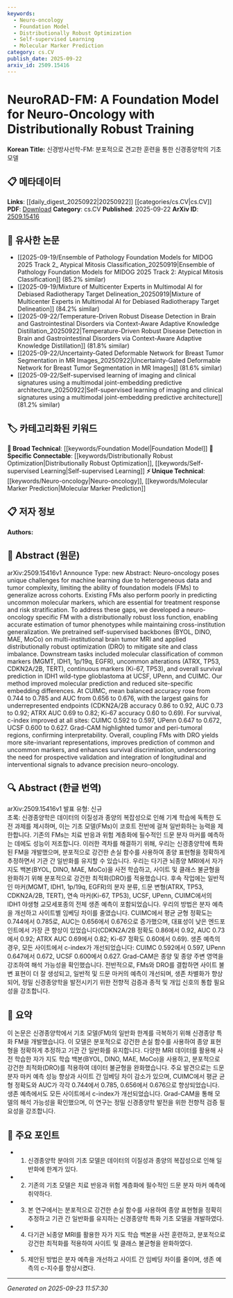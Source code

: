 ```yaml
---
keywords:
  - Neuro-oncology
  - Foundation Model
  - Distributionally Robust Optimization
  - Self-supervised Learning
  - Molecular Marker Prediction
category: cs.CV
publish_date: 2025-09-22
arxiv_id: 2509.15416
---
```


<!-- KEYWORD_LINKING_METADATA:
{
  "processed_timestamp": "2025-09-23T11:57:30.429106",
  "vocabulary_version": "1.0",
  "selected_keywords": [
    "Neuro-oncology",
    "Foundation Model",
    "Distributionally Robust Optimization",
    "Self-supervised Learning",
    "Molecular Marker Prediction"
  ],
  "rejected_keywords": [],
  "similarity_scores": {
    "Neuro-oncology": 0.72,
    "Foundation Model": 0.7,
    "Distributionally Robust Optimization": 0.75,
    "Self-supervised Learning": 0.78,
    "Molecular Marker Prediction": 0.73
  },
  "extraction_method": "AI_prompt_based",
  "budget_applied": true,
  "candidates_json": {
    "candidates": [
      {
        "surface": "Neuro-oncology",
        "canonical": "Neuro-oncology",
        "aliases": [
          "Neuro Oncology",
          "NeuroOncology"
        ],
        "category": "unique_technical",
        "rationale": "This is a specialized field that connects to research in both neurology and oncology, providing a specific context for the study.",
        "novelty_score": 0.75,
        "connectivity_score": 0.65,
        "specificity_score": 0.85,
        "link_intent_score": 0.72
      },
      {
        "surface": "Foundation Model",
        "canonical": "Foundation Model",
        "aliases": [
          "FM"
        ],
        "category": "broad_technical",
        "rationale": "Foundation models are a fundamental concept in AI, linking various machine learning approaches.",
        "novelty_score": 0.55,
        "connectivity_score": 0.78,
        "specificity_score": 0.6,
        "link_intent_score": 0.7
      },
      {
        "surface": "Distributionally Robust Optimization",
        "canonical": "Distributionally Robust Optimization",
        "aliases": [
          "DRO"
        ],
        "category": "specific_connectable",
        "rationale": "DRO is a specific technique that enhances model robustness, crucial for cross-institutional generalization.",
        "novelty_score": 0.68,
        "connectivity_score": 0.72,
        "specificity_score": 0.8,
        "link_intent_score": 0.75
      },
      {
        "surface": "Self-supervised Learning",
        "canonical": "Self-supervised Learning",
        "aliases": [
          "SSL"
        ],
        "category": "specific_connectable",
        "rationale": "This is a key approach in training models without labeled data, relevant for the paper's methodology.",
        "novelty_score": 0.5,
        "connectivity_score": 0.85,
        "specificity_score": 0.7,
        "link_intent_score": 0.78
      },
      {
        "surface": "Molecular Marker Prediction",
        "canonical": "Molecular Marker Prediction",
        "aliases": [
          "Marker Prediction"
        ],
        "category": "unique_technical",
        "rationale": "Predicting molecular markers is a unique task in this study, linking to precision medicine.",
        "novelty_score": 0.7,
        "connectivity_score": 0.6,
        "specificity_score": 0.82,
        "link_intent_score": 0.73
      }
    ],
    "ban_list_suggestions": [
      "method",
      "performance",
      "experiment"
    ]
  },
  "decisions": [
    {
      "candidate_surface": "Neuro-oncology",
      "resolved_canonical": "Neuro-oncology",
      "decision": "linked",
      "scores": {
        "novelty": 0.75,
        "connectivity": 0.65,
        "specificity": 0.85,
        "link_intent": 0.72
      }
    },
    {
      "candidate_surface": "Foundation Model",
      "resolved_canonical": "Foundation Model",
      "decision": "linked",
      "scores": {
        "novelty": 0.55,
        "connectivity": 0.78,
        "specificity": 0.6,
        "link_intent": 0.7
      }
    },
    {
      "candidate_surface": "Distributionally Robust Optimization",
      "resolved_canonical": "Distributionally Robust Optimization",
      "decision": "linked",
      "scores": {
        "novelty": 0.68,
        "connectivity": 0.72,
        "specificity": 0.8,
        "link_intent": 0.75
      }
    },
    {
      "candidate_surface": "Self-supervised Learning",
      "resolved_canonical": "Self-supervised Learning",
      "decision": "linked",
      "scores": {
        "novelty": 0.5,
        "connectivity": 0.85,
        "specificity": 0.7,
        "link_intent": 0.78
      }
    },
    {
      "candidate_surface": "Molecular Marker Prediction",
      "resolved_canonical": "Molecular Marker Prediction",
      "decision": "linked",
      "scores": {
        "novelty": 0.7,
        "connectivity": 0.6,
        "specificity": 0.82,
        "link_intent": 0.73
      }
    }
  ]
}
-->

# NeuroRAD-FM: A Foundation Model for Neuro-Oncology with Distributionally Robust Training

**Korean Title:** 신경방사선학-FM: 분포적으로 견고한 훈련을 통한 신경종양학의 기초 모델

## 📋 메타데이터

**Links**: [[daily_digest_20250922|20250922]] [[categories/cs.CV|cs.CV]]
**PDF**: [Download](https://arxiv.org/pdf/2509.15416.pdf)
**Category**: cs.CV
**Published**: 2025-09-22
**ArXiv ID**: [2509.15416](https://arxiv.org/abs/2509.15416)

## 🔗 유사한 논문
- [[2025-09-19/Ensemble of Pathology Foundation Models for MIDOG 2025 Track 2_ Atypical Mitosis Classification_20250919|Ensemble of Pathology Foundation Models for MIDOG 2025 Track 2: Atypical Mitosis Classification]] (85.2% similar)
- [[2025-09-19/Mixture of Multicenter Experts in Multimodal AI for Debiased Radiotherapy Target Delineation_20250919|Mixture of Multicenter Experts in Multimodal AI for Debiased Radiotherapy Target Delineation]] (84.2% similar)
- [[2025-09-22/Temperature-Driven Robust Disease Detection in Brain and Gastrointestinal Disorders via Context-Aware Adaptive Knowledge Distillation_20250922|Temperature-Driven Robust Disease Detection in Brain and Gastrointestinal Disorders via Context-Aware Adaptive Knowledge Distillation]] (81.8% similar)
- [[2025-09-22/Uncertainty-Gated Deformable Network for Breast Tumor Segmentation in MR Images_20250922|Uncertainty-Gated Deformable Network for Breast Tumor Segmentation in MR Images]] (81.6% similar)
- [[2025-09-22/Self-supervised learning of imaging and clinical signatures using a multimodal joint-embedding predictive architecture_20250922|Self-supervised learning of imaging and clinical signatures using a multimodal joint-embedding predictive architecture]] (81.2% similar)

## 🏷️ 카테고리화된 키워드
**🧠 Broad Technical**: [[keywords/Foundation Model|Foundation Model]]
**🔗 Specific Connectable**: [[keywords/Distributionally Robust Optimization|Distributionally Robust Optimization]], [[keywords/Self-supervised Learning|Self-supervised Learning]]
**⚡ Unique Technical**: [[keywords/Neuro-oncology|Neuro-oncology]], [[keywords/Molecular Marker Prediction|Molecular Marker Prediction]]

## 📋 저자 정보

**Authors:** 

## 📄 Abstract (원문)

arXiv:2509.15416v1 Announce Type: new 
Abstract: Neuro-oncology poses unique challenges for machine learning due to heterogeneous data and tumor complexity, limiting the ability of foundation models (FMs) to generalize across cohorts. Existing FMs also perform poorly in predicting uncommon molecular markers, which are essential for treatment response and risk stratification. To address these gaps, we developed a neuro-oncology specific FM with a distributionally robust loss function, enabling accurate estimation of tumor phenotypes while maintaining cross-institution generalization. We pretrained self-supervised backbones (BYOL, DINO, MAE, MoCo) on multi-institutional brain tumor MRI and applied distributionally robust optimization (DRO) to mitigate site and class imbalance. Downstream tasks included molecular classification of common markers (MGMT, IDH1, 1p/19q, EGFR), uncommon alterations (ATRX, TP53, CDKN2A/2B, TERT), continuous markers (Ki-67, TP53), and overall survival prediction in IDH1 wild-type glioblastoma at UCSF, UPenn, and CUIMC. Our method improved molecular prediction and reduced site-specific embedding differences. At CUIMC, mean balanced accuracy rose from 0.744 to 0.785 and AUC from 0.656 to 0.676, with the largest gains for underrepresented endpoints (CDKN2A/2B accuracy 0.86 to 0.92, AUC 0.73 to 0.92; ATRX AUC 0.69 to 0.82; Ki-67 accuracy 0.60 to 0.69). For survival, c-index improved at all sites: CUIMC 0.592 to 0.597, UPenn 0.647 to 0.672, UCSF 0.600 to 0.627. Grad-CAM highlighted tumor and peri-tumoral regions, confirming interpretability. Overall, coupling FMs with DRO yields more site-invariant representations, improves prediction of common and uncommon markers, and enhances survival discrimination, underscoring the need for prospective validation and integration of longitudinal and interventional signals to advance precision neuro-oncology.

## 🔍 Abstract (한글 번역)

arXiv:2509.15416v1 발표 유형: 신규  
초록: 신경종양학은 데이터의 이질성과 종양의 복잡성으로 인해 기계 학습에 독특한 도전 과제를 제시하며, 이는 기초 모델(FMs)이 코호트 전반에 걸쳐 일반화하는 능력을 제한합니다. 기존의 FMs는 치료 반응과 위험 계층화에 필수적인 드문 분자 마커를 예측하는 데에도 성능이 저조합니다. 이러한 격차를 해결하기 위해, 우리는 신경종양학에 특화된 FM을 개발했으며, 분포적으로 강건한 손실 함수를 사용하여 종양 표현형을 정확하게 추정하면서 기관 간 일반화를 유지할 수 있습니다. 우리는 다기관 뇌종양 MRI에서 자가 지도 백본(BYOL, DINO, MAE, MoCo)을 사전 학습하고, 사이트 및 클래스 불균형을 완화하기 위해 분포적으로 강건한 최적화(DRO)를 적용했습니다. 후속 작업에는 일반적인 마커(MGMT, IDH1, 1p/19q, EGFR)의 분자 분류, 드문 변형(ATRX, TP53, CDKN2A/2B, TERT), 연속 마커(Ki-67, TP53), UCSF, UPenn, CUIMC에서의 IDH1 야생형 교모세포종의 전체 생존 예측이 포함되었습니다. 우리의 방법은 분자 예측을 개선하고 사이트별 임베딩 차이를 줄였습니다. CUIMC에서 평균 균형 정확도는 0.744에서 0.785로, AUC는 0.656에서 0.676으로 증가했으며, 대표성이 낮은 엔드포인트에서 가장 큰 향상이 있었습니다(CDKN2A/2B 정확도 0.86에서 0.92, AUC 0.73에서 0.92; ATRX AUC 0.69에서 0.82; Ki-67 정확도 0.60에서 0.69). 생존 예측의 경우, 모든 사이트에서 c-index가 개선되었습니다: CUIMC 0.592에서 0.597, UPenn 0.647에서 0.672, UCSF 0.600에서 0.627. Grad-CAM은 종양 및 종양 주변 영역을 강조하여 해석 가능성을 확인했습니다. 전반적으로, FMs와 DRO를 결합하면 사이트 불변 표현이 더 잘 생성되고, 일반적 및 드문 마커의 예측이 개선되며, 생존 차별화가 향상되어, 정밀 신경종양학을 발전시키기 위한 전향적 검증과 종적 및 개입 신호의 통합 필요성을 강조합니다.

## 📝 요약

이 논문은 신경종양학에서 기초 모델(FM)의 일반화 한계를 극복하기 위해 신경종양 특화 FM을 개발했습니다. 이 모델은 분포적으로 강건한 손실 함수를 사용하여 종양 표현형을 정확하게 추정하고 기관 간 일반화를 유지합니다. 다양한 MRI 데이터를 활용해 사전 학습한 자가 지도 학습 백본(BYOL, DINO, MAE, MoCo)을 사용하고, 분포적으로 강건한 최적화(DRO)를 적용하여 데이터 불균형을 완화했습니다. 주요 발견으로는 드문 분자 마커 예측 성능 향상과 사이트 간 임베딩 차이 감소가 있으며, CUIMC에서 평균 균형 정확도와 AUC가 각각 0.744에서 0.785, 0.656에서 0.676으로 향상되었습니다. 생존 예측에서도 모든 사이트에서 c-index가 개선되었습니다. Grad-CAM을 통해 모델의 해석 가능성을 확인했으며, 이 연구는 정밀 신경종양학 발전을 위한 전향적 검증 필요성을 강조합니다.

## 🎯 주요 포인트

- 1. 신경종양학 분야의 기초 모델은 데이터의 이질성과 종양의 복잡성으로 인해 일반화에 한계가 있다.
- 2. 기존의 기초 모델은 치료 반응과 위험 계층화에 필수적인 드문 분자 마커 예측에 취약하다.
- 3. 본 연구에서는 분포적으로 강건한 손실 함수를 사용하여 종양 표현형을 정확히 추정하고 기관 간 일반화를 유지하는 신경종양학 특화 기초 모델을 개발하였다.
- 4. 다기관 뇌종양 MRI를 활용한 자가 지도 학습 백본을 사전 훈련하고, 분포적으로 강건한 최적화를 적용하여 사이트 및 클래스 불균형을 완화하였다.
- 5. 제안된 방법은 분자 예측을 개선하고 사이트 간 임베딩 차이를 줄이며, 생존 예측의 c-지수를 향상시켰다.


---

*Generated on 2025-09-23 11:57:30*